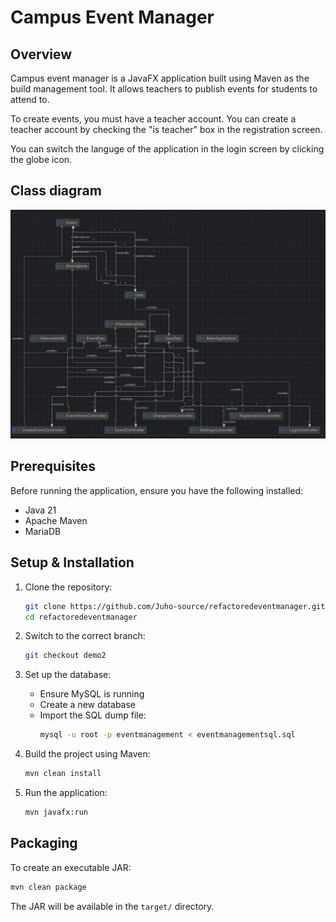 # Campus Event Manager

## Overview
Campus event manager is a JavaFX application built using Maven as the build management tool. It allows teachers to publish events for students to attend to.

To create events, you must have a teacher account. You can create a teacher account by checking the "is teacher" box in the registration screen.

You can switch the languge of the application in the login screen by clicking the globe icon.

## Class diagram
![class diagram](https://github.com/Juho-source/refactoredeventmanager/blob/main/docs/classdiagram.png?raw=true)

## Prerequisites
Before running the application, ensure you have the following installed:
- Java 21
- Apache Maven
- MariaDB

## Setup & Installation
1. Clone the repository:
   ```sh
   git clone https://github.com/Juho-source/refactoredeventmanager.git
   cd refactoredeventmanager
   ```

2. Switch to the correct branch:
   ```sh
   git checkout demo2
   ```
3. Set up the database:
   - Ensure MySQL is running
   - Create a new database
   - Import the SQL dump file:
     ```sh
     mysql -u root -p eventmanagement < eventmanagementsql.sql
     ```
4. Build the project using Maven:
   ```sh
   mvn clean install
   ```

5. Run the application:
   ```sh
   mvn javafx:run
   ```

## Packaging
To create an executable JAR:
```sh
mvn clean package
```
The JAR will be available in the `target/` directory.
